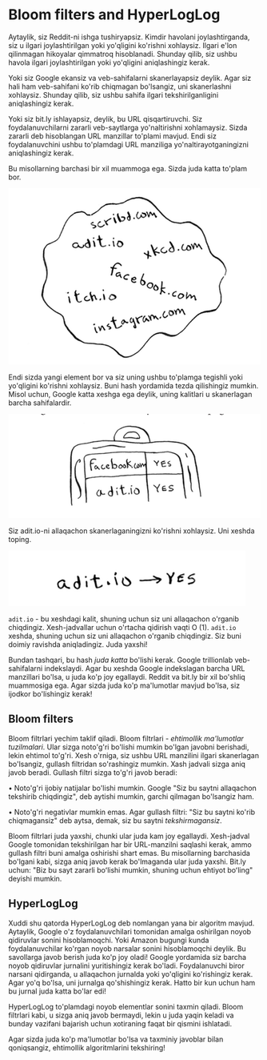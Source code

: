 # Bloom filters and HyperLogLog

Aytaylik, siz Reddit-ni ishga tushiryapsiz. Kimdir havolani joylashtirganda, siz u ilgari joylashtirilgan yoki yo'qligini ko'rishni xohlaysiz. Ilgari e'lon qilinmagan hikoyalar qimmatroq hisoblanadi. Shunday qilib, siz ushbu havola ilgari joylashtirilgan yoki yo'qligini aniqlashingiz kerak.

Yoki siz Google ekansiz va veb-sahifalarni skanerlayapsiz deylik. Agar siz hali ham veb-sahifani ko'rib chiqmagan bo'lsangiz, uni skanerlashni xohlaysiz. Shunday qilib, siz ushbu sahifa ilgari tekshirilganligini aniqlashingiz kerak.

Yoki siz bit.ly ishlayapsiz, deylik, bu URL qisqartiruvchi. Siz foydalanuvchilarni zararli veb-saytlarga yo'naltirishni xohlamaysiz. Sizda zararli deb hisoblangan URL manzillar to'plami mavjud. Endi siz foydalanuvchini ushbu to'plamdagi URL manziliga yo'naltirayotganingizni aniqlashingiz kerak.

Bu misollarning barchasi bir xil muammoga ega. Sizda juda katta to'plam bor.

![image](image-14.png)

Endi sizda yangi element bor va siz uning ushbu to'plamga tegishli yoki yo'qligini ko'rishni xohlaysiz. Buni hash yordamida tezda qilishingiz mumkin. Misol uchun, Google katta xeshga ega deylik, uning kalitlari u skanerlagan barcha sahifalardir.

![image](image-15.png)

Siz adit.io-ni allaqachon skanerlaganingizni ko'rishni xohlaysiz. Uni xeshda toping.

![image](image-16.png)

`adit.io` - bu xeshdagi kalit, shuning uchun siz uni allaqachon o'rganib chiqdingiz. Xesh-jadvallar uchun o'rtacha qidirish vaqti O (1). `adit.io` xeshda, shuning uchun siz uni allaqachon o'rganib chiqdingiz. Siz buni doimiy ravishda aniqladingiz. Juda yaxshi!

Bundan tashqari, bu hash *juda katta* bo'lishi kerak. Google trillionlab veb-sahifalarni indekslaydi. Agar bu xeshda Google indekslagan barcha URL manzillari bo'lsa, u juda ko'p joy egallaydi. Reddit va bit.ly bir xil bo'shliq muammosiga ega. Agar sizda juda ko'p ma'lumotlar mavjud bo'lsa, siz ijodkor bo'lishingiz kerak!

## Bloom filters

Bloom filtrlari yechim taklif qiladi. Bloom filtrlari - *ehtimollik ma'lumotlar tuzilmalari*. Ular sizga noto'g'ri bo'lishi mumkin bo'lgan javobni berishadi, lekin ehtimol to'g'ri. Xesh o'rniga, siz ushbu URL manzilini ilgari skanerlagan bo'lsangiz, gullash filtridan so'rashingiz mumkin. Xash jadvali sizga aniq javob beradi. Gullash filtri sizga to'g'ri javob beradi:

• Noto'g'ri ijobiy natijalar bo'lishi mumkin. Google "Siz bu saytni allaqachon tekshirib chiqdingiz", deb aytishi mumkin, garchi qilmagan bo'lsangiz ham.

• Noto'g'ri negativlar mumkin emas. Agar gullash filtri: "Siz bu saytni ko'rib chiqmagansiz" deb aytsa, demak, siz bu saytni *tekshirmagansiz*.

Bloom filtrlari juda yaxshi, chunki ular juda kam joy egallaydi. Xesh-jadval Google tomonidan tekshirilgan har bir URL-manzilni saqlashi kerak, ammo gullash filtri buni amalga oshirishi shart emas. Bu misollarning barchasida bo'lgani kabi, sizga aniq javob kerak bo'lmaganda ular juda yaxshi. Bit.ly uchun: "Biz bu sayt zararli boʻlishi mumkin, shuning uchun ehtiyot boʻling" deyishi mumkin.

## HyperLogLog

Xuddi shu qatorda HyperLogLog deb nomlangan yana bir algoritm mavjud. Aytaylik, Google o'z foydalanuvchilari tomonidan amalga oshirilgan noyob qidiruvlar sonini hisoblamoqchi. Yoki Amazon bugungi kunda foydalanuvchilar ko'rgan noyob narsalar sonini hisoblamoqchi deylik. Bu savollarga javob berish juda ko'p joy oladi! Google yordamida siz barcha noyob qidiruvlar jurnalini yuritishingiz kerak bo'ladi. Foydalanuvchi biror narsani qidirganda, u allaqachon jurnalda yoki yo'qligini ko'rishingiz kerak. Agar yo'q bo'lsa, uni jurnalga qo'shishingiz kerak. Hatto bir kun uchun ham bu jurnal juda katta bo'lar edi!

HyperLogLog to'plamdagi noyob elementlar sonini taxmin qiladi. Bloom filtrlari kabi, u sizga aniq javob bermaydi, lekin u juda yaqin keladi va bunday vazifani bajarish uchun xotiraning faqat bir qismini ishlatadi.

Agar sizda juda ko'p ma'lumotlar bo'lsa va taxminiy javoblar bilan qoniqsangiz, ehtimollik algoritmlarini tekshiring!